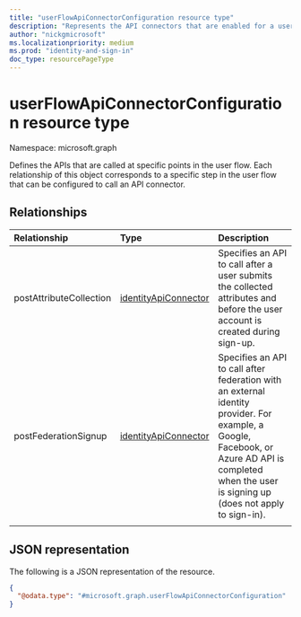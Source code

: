 ```yaml
---
title: "userFlowApiConnectorConfiguration resource type"
description: "Represents the API connectors that are enabled for a user flow."
author: "nickgmicrosoft"
ms.localizationpriority: medium
ms.prod: "identity-and-sign-in"
doc_type: resourcePageType
---
```


# userFlowApiConnectorConfiguration resource type

Namespace: microsoft.graph

Defines the APIs that are called at specific points in the user flow.  Each relationship of this object corresponds to a specific step in the user flow that can be configured to call an API connector.

## Relationships

| Relationship            | Type                                            | Description                                                                                                                                             |
| :---------------------- | :---------------------------------------------- | :------------------------------------------------------------------------------------------------------------------------------------------------------ |
| postAttributeCollection | [identityApiConnector](identityapiconnector.md) | Specifies an API to call after a user submits the collected attributes and before the user account is created during sign-up.  
| postFederationSignup    | [identityApiConnector](identityapiconnector.md) | Specifies an API to call after federation with an external identity provider. For example, a Google, Facebook, or Azure AD API is completed when the user is signing up (does not apply to sign-in). |
                                                    |

## JSON representation

The following is a JSON representation of the resource.
<!-- {
  "blockType": "resource",
  "@odata.type": "microsoft.graph.userFlowApiConnectorConfiguration"
}
-->

``` json
{
  "@odata.type": "#microsoft.graph.userFlowApiConnectorConfiguration"
}
```

<!-- {
  "type": "#page.annotation",
  "description": "User flow API Connector Configuration",
  "keywords": "",
  "section": "documentation",
  "tocPath": "",
  "suppressions": [
  ]
}-->
